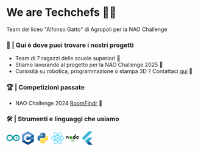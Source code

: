 # We are Techchefs 👨‍🍳
Team del liceo "Alfonso Gatto" di Agropoli per la NAO Challenge

### 🚀 | Qui è dove puoi trovare i nostri progetti 
- Team di 7 ragazzi delle scuole superiori 🌱 
- Stiamo lavorando al progetto per la NAO Challenge 2025 💪 
- Curiosità su robotica, programmazione o stampa 3D ? Contattaci <a href="https://linktr.ee/techchefsnao">qui</a> 💬 
  
### 🏆 | Competizioni passate
- NAO Challenge 2024 [RoomFindr](https://nao.liceogatto.edu.it/naochallenge2024/) 🧭

### 🛠️ | Strumenti e linguaggi che usiamo 
<div>
  <img src="https://raw.githubusercontent.com/devicons/devicon/master/icons/arduino/arduino-original.svg" alt="Arduino" title="Arduino" width="35">
  <img src="https://raw.githubusercontent.com/devicons/devicon/master/icons/cplusplus/cplusplus-original.svg" alt="C++" title="C++" width="35">
  <img src="https://raw.githubusercontent.com/devicons/devicon/master/icons/python/python-original.svg" alt="Python" title="Python" width="35">
  <img src="https://raw.githubusercontent.com/devicons/devicon/master/icons/react/react-original.svg" alt="React" title="React" width="35">
  <img src="https://raw.githubusercontent.com/devicons/devicon/master/icons/nodejs/nodejs-original-wordmark.svg" alt="Node.js" title="Node.js" width="35">
  <img src="https://raw.githubusercontent.com/devicons/devicon/master/icons/flutter/flutter-original.svg" alt="Flutter" title="Flutter" width="35">
</div>
